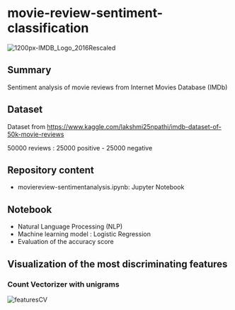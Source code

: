 # movie-review-sentiment-classification

![1200px-IMDB_Logo_2016Rescaled](https://user-images.githubusercontent.com/82372483/124572982-67c6e900-de49-11eb-9e45-ee0e3a973ae1.png)


## Summary

Sentiment analysis of movie reviews from Internet Movies Database (IMDb) 

## Dataset

Dataset from https://www.kaggle.com/lakshmi25npathi/imdb-dataset-of-50k-movie-reviews

50000 reviews : 25000 positive - 25000 negative

## Repository content 
* moviereview-sentimentanalysis.ipynb: Jupyter Notebook 

## Notebook

* Natural Language Processing (NLP)
* Machine learning model : Logistic Regression
* Evaluation of the accuracy score

## Visualization of the most discriminating features

### Count Vectorizer with unigrams

![featuresCV](https://user-images.githubusercontent.com/82372483/125918557-5d27e3d7-6e75-4142-a08b-419373b577e9.png)




